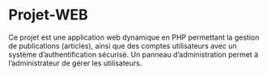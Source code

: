 # Projet-WEB
Ce projet est une application web dynamique en PHP permettant la gestion de publications (articles), ainsi que des comptes utilisateurs avec un système d’authentification sécurisé. Un panneau d’administration permet à l’administrateur de gérer les utilisateurs.
